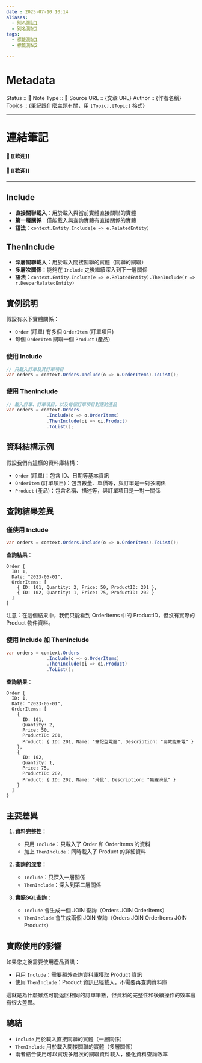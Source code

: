 ```yaml
---
date : 2025-07-10 10:14
aliases:
  - 別名測試1
  - 別名測試2
tags:
  - 標籤測試1
  - 標籤測試2

---
```

# Metadata
Status :: 🌱
Note Type :: 📰
Source URL :: {文章 URL}
Author :: {作者名稱}
Topics :: {筆記跟什麼主題有關，用 `[Topic],[Topic]` 格式}

---
# 連結筆記
#### 📑 [[歡迎]]
#### 📑 [[歡迎]]

---
## Include

- **直接關聯載入**：用於載入與當前實體直接關聯的實體
- **第一層關係**：僅能載入與查詢實體有直接關係的實體
- **語法**：`context.Entity.Include(e => e.RelatedEntity)`

## ThenInclude

- **深層關聯載入**：用於載入間接關聯的實體（關聯的關聯）
- **多層次關係**：能夠在 `Include` 之後繼續深入到下一層關係
- **語法**：`context.Entity.Include(e => e.RelatedEntity).ThenInclude(r => r.DeeperRelatedEntity)`

## 實例說明

假設有以下實體關係：
- `Order` (訂單) 有多個 `OrderItem` (訂單項目)
- 每個 `OrderItem` 關聯一個 `Product` (產品)

### 使用 Include

```csharp
// 只載入訂單及其訂單項目
var orders = context.Orders.Include(o => o.OrderItems).ToList();
```

### 使用 ThenInclude

```csharp
// 載入訂單、訂單項目，以及每個訂單項目對應的產品
var orders = context.Orders
               .Include(o => o.OrderItems)
               .ThenInclude(oi => oi.Product)
               .ToList();
```

## 資料結構示例

假設我們有這樣的資料庫結構：

- `Order` (訂單)：包含 ID、日期等基本資訊
- `OrderItem` (訂單項目)：包含數量、單價等，與訂單是一對多關係
- `Product` (產品)：包含名稱、描述等，與訂單項目是一對一關係

## 查詢結果差異

### 僅使用 Include
```csharp
var orders = context.Orders.Include(o => o.OrderItems).ToList();
```

**查詢結果**：
```
Order {
  ID: 1,
  Date: "2023-05-01",
  OrderItems: [
    { ID: 101, Quantity: 2, Price: 50, ProductID: 201 },
    { ID: 102, Quantity: 1, Price: 75, ProductID: 202 }
  ]
}
```

注意：在這個結果中，我們只能看到 OrderItems 中的 ProductID，但沒有實際的 Product 物件資料。

### 使用 Include 加 ThenInclude
```csharp
var orders = context.Orders
               .Include(o => o.OrderItems)
               .ThenInclude(oi => oi.Product)
               .ToList();
```

**查詢結果**：
```
Order {
  ID: 1,
  Date: "2023-05-01",
  OrderItems: [
    { 
      ID: 101, 
      Quantity: 2, 
      Price: 50, 
      ProductID: 201,
      Product: { ID: 201, Name: "筆記型電腦", Description: "高效能筆電" }
    },
    { 
      ID: 102, 
      Quantity: 1, 
      Price: 75, 
      ProductID: 202,
      Product: { ID: 202, Name: "滑鼠", Description: "無線滑鼠" }
    }
  ]
}
```

## 主要差異

1. **資料完整性**：
   - 只用 `Include`：只載入了 Order 和 OrderItems 的資料
   - 加上 `ThenInclude`：同時載入了 Product 的詳細資料

2. **查詢的深度**：
   - `Include`：只深入一層關係
   - `ThenInclude`：深入到第二層關係

3. **實際SQL查詢**：
   - `Include` 會生成一個 JOIN 查詢（Orders JOIN OrderItems）
   - `ThenInclude` 會生成兩個 JOIN 查詢（Orders JOIN OrderItems JOIN Products）

## 實際使用的影響

如果您之後需要使用產品資訊：
- 只用 `Include`：需要額外查詢資料庫獲取 Product 資訊
- 使用 `ThenInclude`：Product 資訊已經載入，不需要再查詢資料庫

這就是為什麼雖然可能返回相同的訂單筆數，但資料的完整性和後續操作的效率會有很大差異。

## 總結

- `Include` 用於載入直接關聯的實體（一層關係）
- `ThenInclude` 用於載入間接關聯的實體（多層關係）
- 兩者結合使用可以實現多層次的關聯資料載入，優化資料查詢效率